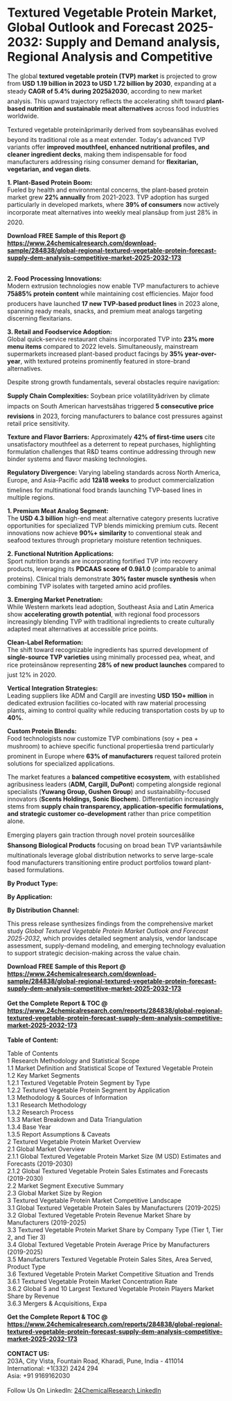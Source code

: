 <h1>Textured Vegetable Protein Market, Global Outlook and Forecast 2025-2032: Supply and Demand analysis, Regional Analysis and Competitive</h1><p>The global <strong>textured vegetable protein (TVP) market</strong> is projected to grow from <strong>USD 1.19 billion in 2023 to USD 1.72 billion by 2030</strong>, expanding at a steady <strong>CAGR of 5.4% during 2025â2030</strong>, according to new market analysis. This upward trajectory reflects the accelerating shift toward <strong>plant-based nutrition and sustainable meat alternatives</strong> across food industries worldwide.</p><p>Textured vegetable proteinâprimarily derived from soybeansâhas evolved beyond its traditional role as a meat extender. Today's advanced TVP variants offer <strong>improved mouthfeel, enhanced nutritional profiles, and cleaner ingredient decks</strong>, making them indispensable for food manufacturers addressing rising consumer demand for <strong>flexitarian, vegetarian, and vegan diets</strong>.</p><p><strong>1. Plant-Based Protein Boom:</strong><br>
Fueled by health and environmental concerns, the plant-based protein market grew <strong>22% annually</strong> from 2021-2023. TVP adoption has surged particularly in developed markets, where <strong>39% of consumers</strong> now actively incorporate meat alternatives into weekly meal plansâup from just 28% in 2020.</p><div><b>Download FREE Sample of this Report @ 
            <a href="https://www.24chemicalresearch.com/download-sample/284838/global-regional-textured-vegetable-protein-forecast-supply-dem-analysis-competitive-market-2025-2032-173">
            https://www.24chemicalresearch.com/download-sample/284838/global-regional-textured-vegetable-protein-forecast-supply-dem-analysis-competitive-market-2025-2032-173</a></b></div><br><p><strong>2. Food Processing Innovations:</strong><br>
Modern extrusion technologies now enable TVP manufacturers to achieve <strong>75â85% protein content</strong> while maintaining cost efficiencies. Major food producers have launched <strong>17 new TVP-based product lines</strong> in 2023 alone, spanning ready meals, snacks, and premium meat analogs targeting discerning flexitarians.</p><p><strong>3. Retail and Foodservice Adoption:</strong><br>
Global quick-service restaurant chains incorporated TVP into <strong>23% more menu items</strong> compared to 2022 levels. Simultaneously, mainstream supermarkets increased plant-based product facings by <strong>35% year-over-year</strong>, with textured proteins prominently featured in store-brand alternatives.</p><p>Despite strong growth fundamentals, several obstacles require navigation:</p><p><strong>Supply Chain Complexities:</strong> Soybean price volatilityâdriven by climate impacts on South American harvestsâhas triggered <strong>5 consecutive price revisions</strong> in 2023, forcing manufacturers to balance cost pressures against retail price sensitivity.</p><p><strong>Texture and Flavor Barriers:</strong> Approximately <strong>42% of first-time users</strong> cite unsatisfactory mouthfeel as a deterrent to repeat purchases, highlighting formulation challenges that R&amp;D teams continue addressing through new binder systems and flavor masking technologies.</p><p><strong>Regulatory Divergence:</strong> Varying labeling standards across North America, Europe, and Asia-Pacific add <strong>12â18 weeks</strong> to product commercialization timelines for multinational food brands launching TVP-based lines in multiple regions.</p><p><strong>1. Premium Meat Analog Segment:</strong><br>
The <strong>USD 4.3 billion</strong> high-end meat alternative category presents lucrative opportunities for specialized TVP blends mimicking premium cuts. Recent innovations now achieve <strong>90%+ similarity</strong> to conventional steak and seafood textures through proprietary moisture retention techniques.</p><p><strong>2. Functional Nutrition Applications:</strong><br>
Sport nutrition brands are incorporating fortified TVP into recovery products, leveraging its <strong>PDCAAS score of 0.9â1.0</strong> (comparable to animal proteins). Clinical trials demonstrate <strong>30% faster muscle synthesis</strong> when combining TVP isolates with targeted amino acid profiles.</p><p><strong>3. Emerging Market Penetration:</strong><br>
While Western markets lead adoption, Southeast Asia and Latin America show <strong>accelerating growth potential</strong>, with regional food processors increasingly blending TVP with traditional ingredients to create culturally adapted meat alternatives at accessible price points.</p><p><strong>Clean-Label Reformation:</strong><br>
    The shift toward recognizable ingredients has spurred development of <strong>single-source TVP varieties</strong> using minimally processed pea, wheat, and rice proteinsânow representing <strong>28% of new product launches</strong> compared to just 12% in 2020.</p><p><strong>Vertical Integration Strategies:</strong><br>
    Leading suppliers like ADM and Cargill are investing <strong>USD 150+ million</strong> in dedicated extrusion facilities co-located with raw material processing plants, aiming to control quality while reducing transportation costs by up to <strong>40%</strong>.</p><p><strong>Custom Protein Blends:</strong><br>
    Food technologists now customize TVP combinations (soy + pea + mushroom) to achieve specific functional propertiesâa trend particularly prominent in Europe where <strong>63% of manufacturers</strong> request tailored protein solutions for specialized applications.</p><p>The market features a <strong>balanced competitive ecosystem</strong>, with established agribusiness leaders (<strong>ADM, Cargill, DuPont</strong>) competing alongside regional specialists (<strong>Yuwang Group, Gushen Group</strong>) and sustainability-focused innovators (<strong>Scents Holdings, Sonic Biochem</strong>). Differentiation increasingly stems from <strong>supply chain transparency, application-specific formulations, and strategic customer co-development</strong> rather than price competition alone.</p><p>Emerging players gain traction through novel protein sourcesâlike <strong>Shansong Biological Products</strong> focusing on broad bean TVP variantsâwhile multinationals leverage global distribution networks to serve large-scale food manufacturers transitioning entire product portfolios toward plant-based formulations.</p><p><strong>By Product Type:</strong></p><p><strong>By Application:</strong></p><p><strong>By Distribution Channel:</strong></p><p>This press release synthesizes findings from the comprehensive market study <em>Global Textured Vegetable Protein Market Outlook and Forecast 2025-2032</em>, which provides detailed segment analysis, vendor landscape assessment, supply-demand modeling, and emerging technology evaluation to support strategic decision-making across the value chain.</p><div><b>Download FREE Sample of this Report @ 
            <a href="https://www.24chemicalresearch.com/download-sample/284838/global-regional-textured-vegetable-protein-forecast-supply-dem-analysis-competitive-market-2025-2032-173">
            https://www.24chemicalresearch.com/download-sample/284838/global-regional-textured-vegetable-protein-forecast-supply-dem-analysis-competitive-market-2025-2032-173</a></b></div><br><div><b>Get the Complete Report & TOC @ 
            <a href="https://www.24chemicalresearch.com/reports/284838/global-regional-textured-vegetable-protein-forecast-supply-dem-analysis-competitive-market-2025-2032-173">
            https://www.24chemicalresearch.com/reports/284838/global-regional-textured-vegetable-protein-forecast-supply-dem-analysis-competitive-market-2025-2032-173</a></b></div><br>
            <b>Table of Content:</b><p>Table of Contents<br />
1 Research Methodology and Statistical Scope<br />
1.1 Market Definition and Statistical Scope of Textured Vegetable Protein<br />
1.2 Key Market Segments<br />
1.2.1 Textured Vegetable Protein Segment by Type<br />
1.2.2 Textured Vegetable Protein Segment by Application<br />
1.3 Methodology & Sources of Information<br />
1.3.1 Research Methodology<br />
1.3.2 Research Process<br />
1.3.3 Market Breakdown and Data Triangulation<br />
1.3.4 Base Year<br />
1.3.5 Report Assumptions & Caveats<br />
2 Textured Vegetable Protein Market Overview<br />
2.1 Global Market Overview<br />
2.1.1 Global Textured Vegetable Protein Market Size (M USD) Estimates and Forecasts (2019-2030)<br />
2.1.2 Global Textured Vegetable Protein Sales Estimates and Forecasts (2019-2030)<br />
2.2 Market Segment Executive Summary<br />
2.3 Global Market Size by Region<br />
3 Textured Vegetable Protein Market Competitive Landscape<br />
3.1 Global Textured Vegetable Protein Sales by Manufacturers (2019-2025)<br />
3.2 Global Textured Vegetable Protein Revenue Market Share by Manufacturers (2019-2025)<br />
3.3 Textured Vegetable Protein Market Share by Company Type (Tier 1, Tier 2, and Tier 3)<br />
3.4 Global Textured Vegetable Protein Average Price by Manufacturers (2019-2025)<br />
3.5 Manufacturers Textured Vegetable Protein Sales Sites, Area Served, Product Type<br />
3.6 Textured Vegetable Protein Market Competitive Situation and Trends<br />
3.6.1 Textured Vegetable Protein Market Concentration Rate<br />
3.6.2 Global 5 and 10 Largest Textured Vegetable Protein Players Market Share by Revenue<br />
3.6.3 Mergers & Acquisitions, Expa</p><div><b>Get the Complete Report & TOC @ 
            <a href="https://www.24chemicalresearch.com/reports/284838/global-regional-textured-vegetable-protein-forecast-supply-dem-analysis-competitive-market-2025-2032-173">
            https://www.24chemicalresearch.com/reports/284838/global-regional-textured-vegetable-protein-forecast-supply-dem-analysis-competitive-market-2025-2032-173</a></b></div><br><b>CONTACT US:</b><br>
            203A, City Vista, Fountain Road, Kharadi, Pune, India - 411014<br>
            International: +1(332) 2424 294<br>
            Asia: +91 9169162030 <br><br>
            Follow Us On LinkedIn: <a href="https://www.linkedin.com/company/24chemicalresearch/">24ChemicalResearch LinkedIn</a>